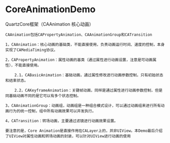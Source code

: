 # CoreAnimationDemo
QuartzCore框架（CAAnimation 核心动画）

    CAAnimation包括CAPropertyAnimation、CAAnimationGroup和CATransition
 
    1，CAAnimation：核心动画的基础类，不能直接使用，负责动画运行时间、速度的控制，本身实现了CAMediaTiming协议。
 
    2，CAPropertyAnimation：属性动画的基类（通过属性进行动画设置，注意是可动画属性），不能直接使用。
 
        2.1，CABasicAnimation：基础动画，通过属性修改进行动画参数控制，只有初始状态和结束状态。
 
        2.2，CAKeyframeAnimation：关键帧动画，同样是通过属性进行动画参数控制，但是同基础动画不同的是它可以有多个状态控制。
 
    3，CAAnimationGroup：动画组，动画组是一种组合模式设计，可以通过动画组来进行所有动画行为的统一控制，组中所有动画效果可以并发执行。
 
    4，CATransition：转场动画，主要通过滤镜进行动画效果设置。
 
    要注意的是，Core Animation是直接作用在CALayer上的，并非UIView。本Demo最后介绍了UIView对属性动画和转场动画的封装，可以针对UIView进行动画的使用
